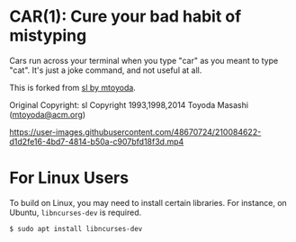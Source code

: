 CAR(1): Cure your bad habit of mistyping
========================================

Cars run across your terminal when you type "car" as
you meant to type "cat". It's just a joke command, and not useful at
all.

This is forked from [sl by mtoyoda](https://github.com/mtoyoda/sl).

Original Copyright:
sl Copyright 1993,1998,2014 Toyoda Masashi (mtoyoda@acm.org)

https://user-images.githubusercontent.com/48670724/210084622-d1d2fe16-4bd7-4814-b50a-c907bfd18f3d.mp4

# For Linux Users

To build on Linux, you may need to install certain libraries.
For instance, on Ubuntu, `libncurses-dev` is required.

```console
$ sudo apt install libncurses-dev
```
